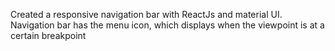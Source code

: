 Created a responsive navigation bar with ReactJs and material UI. Navigation bar has the menu icon, which displays when the viewpoint is at a certain breakpoint
